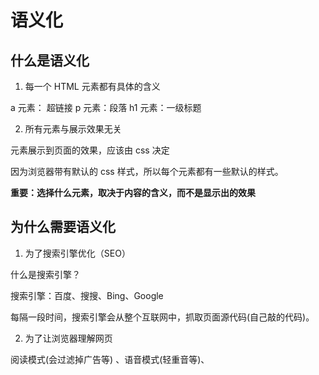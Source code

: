 # 语义化

## 什么是语义化

1. 每一个 HTML 元素都有具体的含义

a 元素： 超链接
p 元素：段落
h1 元素：一级标题

2. 所有元素与展示效果无关

元素展示到页面的效果，应该由 css 决定

因为浏览器带有默认的 css 样式，所以每个元素都有一些默认的样式。

**重要：选择什么元素，取决于内容的含义，而不是显示出的效果**

## 为什么需要语义化

1. 为了搜索引擎优化（SEO）

什么是搜索引擎？

搜索引擎：百度、搜搜、Bing、Google

每隔一段时间，搜索引擎会从整个互联网中，抓取页面源代码(自己敲的代码)。

2. 为了让浏览器理解网页

阅读模式(会过滤掉广告等) 、语音模式(轻重音等)、

